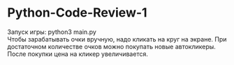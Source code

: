 # Python-Code-Review-1
Запуск игры: python3 main.py\
Чтобы зарабатывать очки вручную, надо 
кликать на круг на экране. При достаточном 
количестве очков можно покупать новые автокликеры.
После покупки цена на кликер увеличивается.